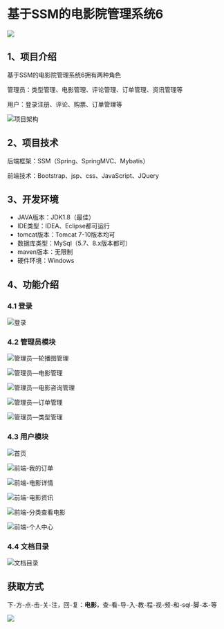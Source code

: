 # 基于SSM的电影院管理系统6

 ![](https://www.codeshop.fun/Typora-Images/202205281253739.png)

## 1、项目介绍

基于SSM的电影院管理系统6拥有两种角色

管理员：类型管理、电影管理、评论管理、订单管理、资讯管理等

用户：登录注册、评论、购票、订单管理等

![项目架构](https://www.codeshop.fun/Typora-Images/202311112153269.png)

## 2、项目技术

后端框架：SSM（Spring、SpringMVC、Mybatis）

前端技术：Bootstrap、jsp、css、JavaScript、JQuery

## 3、开发环境

- JAVA版本：JDK1.8（最佳）
- IDE类型：IDEA、Eclipse都可运行
- tomcat版本：Tomcat 7-10版本均可
- 数据库类型：MySql（5.7、8.x版本都可） 
- maven版本：无限制
- 硬件环境：Windows


## 4、功能介绍

### 4.1 登录

![登录](https://www.codeshop.fun/Typora-Images/202311112154590.jpg)

### 4.2 管理员模块

![管理员—轮播图管理](https://www.codeshop.fun/Typora-Images/202311112154511.jpg)

![管理员—电影管理](https://www.codeshop.fun/Typora-Images/202311112154707.jpg)

![管理员—电影咨询管理](https://www.codeshop.fun/Typora-Images/202311112155167.jpg)

![管理员—订单管理](https://www.codeshop.fun/Typora-Images/202311112155143.jpg)

![管理员—类型管理](https://www.codeshop.fun/Typora-Images/202311112155156.jpg)

### 4.3 用户模块

![首页](https://www.codeshop.fun/Typora-Images/202311112154359.jpg)

![前端-我的订单](https://www.codeshop.fun/Typora-Images/202311112154060.jpg)

![前端-电影详情](https://www.codeshop.fun/Typora-Images/202311112154071.jpg)

![前端-电影资讯](https://www.codeshop.fun/Typora-Images/202311112154089.jpg)

![前端-分类查看电影](https://www.codeshop.fun/Typora-Images/202311112154776.jpg)

![前端-个人中心](https://www.codeshop.fun/Typora-Images/202311112154428.jpg)

### 4.4 文档目录

![文档目录](https://www.codeshop.fun/Typora-Images/202311112154662.jpg)


## 获取方式
下-方-点-击-关-注，回-复：**电影**，查-看-导-入-教-程-视-频-和-sql-脚-本-等

 ![](https://www.codeshop.fun/Typora-Images/202205281253739.png)
